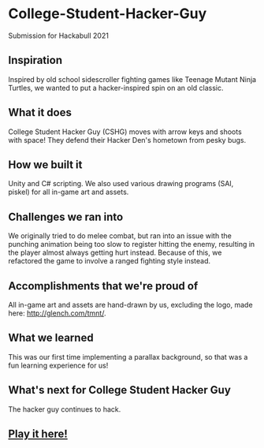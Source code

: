 # College-Student-Hacker-Guy
Submission for Hackabull 2021

## Inspiration
Inspired by old school sidescroller fighting games like Teenage Mutant Ninja Turtles, we wanted to put a hacker-inspired spin on an old classic. 

## What it does
College Student Hacker Guy (CSHG) moves with arrow keys and shoots with space! They defend their Hacker Den's hometown from pesky bugs. 

## How we built it
Unity and C# scripting. We also used various drawing programs (SAI, piskel) for all in-game art and assets. 

## Challenges we ran into
We originally tried to do melee combat, but ran into an issue with the punching animation being too slow to register hitting the enemy, resulting in the player almost always getting hurt instead. Because of this, we refactored the game to involve a ranged fighting style instead. 

## Accomplishments that we're proud of
All in-game art and assets are hand-drawn by us, excluding the logo, made here: http://glench.com/tmnt/. 

## What we learned
This was our first time implementing a parallax background, so that was a fun learning experience for us! 

## What's next for College Student Hacker Guy
The hacker guy continues to hack.

## [Play it here!](https://amateurtechnomancer.itch.io/college-student-hacker-guy)
